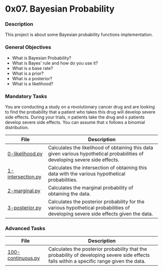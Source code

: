 # 0x07. Bayesian Probability

### Description

This project is about some Bayesian probability functions implementation.

### General Objectives

- What is Bayesian Probability?
- What is Bayes’ rule and how do you use it?
- What is a base rate?
- What is a prior?
- What is a posterior?
- What is a likelihood?

### Mandatory Tasks

You are conducting a study on a revolutionary cancer drug and are looking to find the probability that a patient who takes this drug will develop severe side effects. During your trials, n patients take the drug and x patients develop severe side effects. You can assume that x follows a binomial distribution.

| File                                   | Description                                                                                                                       |
| -------------------------------------- | --------------------------------------------------------------------------------------------------------------------------------- |
| [0-likelihood.py](0-likelihood.py)     | Calculates the likelihood of obtaining this data given various hypothetical probabilities of developing severe side effects.      |
| [1-intersection.py](1-intersection.py) | Calculates the intersection of obtaining this data with the various hypothetical probabilities.                                   |
| [2-marginal.py](2-marginal.py)         | Calculates the marginal probability of obtaining the data.                                                                        |
| [3-posterior.py](3-posterior.py)       | Calculates the posterior probability for the various hypothetical probabilities of developing severe side effects given the data. |

### Advanced Tasks

| File                                   | Description                                                                                                                               |
| -------------------------------------- | ----------------------------------------------------------------------------------------------------------------------------------------- |
| [100-continuous.py](100-continuous.py) | Calculates the posterior probability that the probability of developing severe side effects falls within a specific range given the data. |
